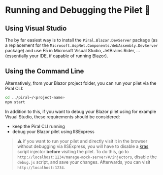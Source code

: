# Running and Debugging the Pilet :rocket:

## Using Visual Studio

The by far easiest way is to install the `Piral.Blazor.DevServer` package (as a replacement for the `Microsoft.AspNet.Components.WebAssembly.DevServer` package) and use F5 in Microsoft Visual Studio, JetBrains Rider, ... (essentially your IDE, if capable of running Blazor).

## Using the Command Line

Alternatively, from your Blazor project folder, you can run your pilet via the Piral CLI:

```sh
cd ../piral~/<project-name>
npm start
```

In addition to this, if you want to debug your Blazor pilet using for example Visual Studio, these requirements should be considered:

- keep the Piral CLI running
- debug your Blazor pilet using IISExpress

> :warning: if you want to run your pilet and directly visit it in the browser without debugging via IISExpress, you will have to disable a [kras](https://github.com/FlorianRappl/kras) script injector **before** visiting the pilet. To do this, go to `http://localhost:1234/manage-mock-server/#/injectors`, disable the `debug.js` script, and save your changes. Afterwards, you can visit `http://localhost:1234`.
